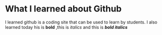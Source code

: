 # What I learned about Github
I learned github is a coding site that can be used to learn by students.
I also learned today his is **bold** ,this is *italics* and this is ***bold italics***